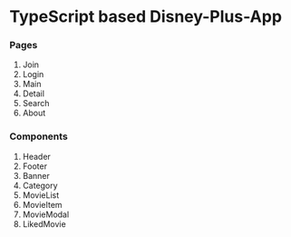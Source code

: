 # TypeScript based Disney-Plus-App

### Pages
1. Join
2. Login
3. Main
4. Detail
5. Search
6. About

### Components
1. Header
2. Footer
3. Banner
4. Category
5. MovieList
6. MovieItem
7. MovieModal
8. LikedMovie
